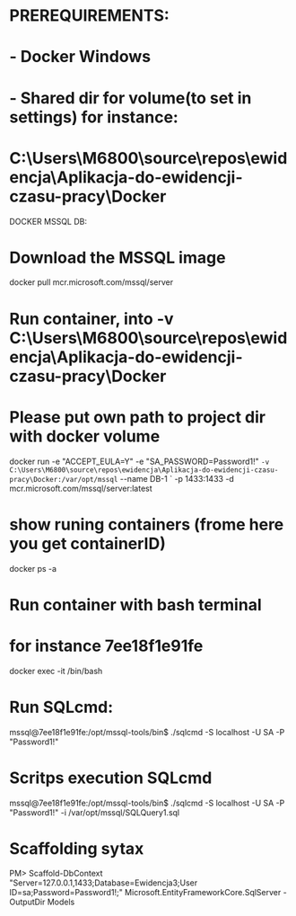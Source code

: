 # PREREQUIREMENTS:
# - Docker Windows
# - Shared dir for volume(to set in settings) for instance:
#	C:\Users\M6800\source\repos\ewidencja\Aplikacja-do-ewidencji-czasu-pracy\Docker

DOCKER MSSQL DB:
# Download the MSSQL image
docker pull mcr.microsoft.com/mssql/server

# Run container, into -v C:\Users\M6800\source\repos\ewidencja\Aplikacja-do-ewidencji-czasu-pracy\Docker
# Please put own path to project dir with docker volume

docker run -e "ACCEPT_EULA=Y" -e "SA_PASSWORD=Password1!" `
-v C:\Users\M6800\source\repos\ewidencja\Aplikacja-do-ewidencji-czasu-pracy\Docker:/var/opt/mssql `
--name DB-1 `
-p 1433:1433 -d mcr.microsoft.com/mssql/server:latest

# show runing containers (frome here you get containerID)
docker ps -a

# Run container with bash terminal
# <containerID>  for instance 7ee18f1e91fe 
docker exec -it <containerID> /bin/bash

# Run SQLcmd:
mssql@7ee18f1e91fe:/opt/mssql-tools/bin$ ./sqlcmd -S localhost -U SA -P "Password1!"

# Scritps execution SQLcmd
mssql@7ee18f1e91fe:/opt/mssql-tools/bin$ ./sqlcmd -S localhost -U SA -P "Password1!" -i /var/opt/mssql/SQLQuery1.sql

# Scaffolding sytax
PM> Scaffold-DbContext "Server=127.0.0.1,1433;Database=Ewidencja3;User ID=sa;Password=Password1!;" Microsoft.EntityFrameworkCore.SqlServer -OutputDir Models
